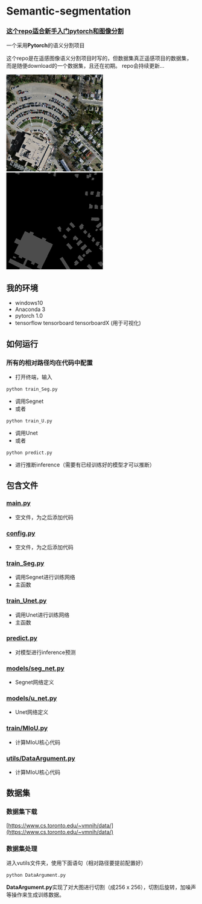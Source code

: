# Semantic-segmentation

### [这个repo适合新手入门pytorch和图像分割]()
一个采用**Pytorch**的语义分割项目

这个repo是在遥感图像语义分割项目时写的，但数据集真正遥感项目的数据集，而是随便download的一个数据集，且还在初期。  repo会持续更新...

![](asset/0_src.png)
![](asset/0.png)

## 我的环境

- windows10
- Anaconda 3
- pytorch 1.0
- tensorflow tensorboard tensorboardX (用于可视化)

## 如何运行

### 所有的相对路径均在代码中配置

- 打开终端，输入  
```
python train_Seg.py
```  
- 调用Segnet
- 或者  
```
python train_U.py
```  
- 调用Unet
- 或者  
```
python predict.py
```  
- 进行推断inference（需要有已经训练好的模型才可以推断）

## 包含文件

###  [main.py](main.py)

* 空文件，为之后添加代码

###  [config.py](config.py)

* 空文件，为之后添加代码

###  [train_Seg.py](train_Seg.py)

* 调用Segnet进行训练网络
* 主函数

###  [train_Unet.py](train_Unet.py)

* 调用Unet进行训练网络
* 主函数

###  [predict.py](predict.py)

* 对模型进行inference预测

###  [models/seg_net.py](seg_net.py)

* Segnet网络定义

###  [models/u_net.py](u_net.py)

* Unet网络定义

###  [train/MIoU.py](MIoU.py)

* 计算MIoU核心代码

###  [utils/DataArgument.py](DataArgument.py)

* 计算MIoU核心代码

## 数据集  

### 数据集下载
[https://www.cs.toronto.edu/~vmnih/data/](https://www.cs.toronto.edu/~vmnih/data/)


### 数据集处理
进入vutils文件夹，使用下面语句（相对路径要提前配置好） 


```
python DataArgument.py
```  


**DataArgument.py**实现了对大图进行切割（成256 x 256），切割后旋转，加噪声等操作来生成训练数据。








